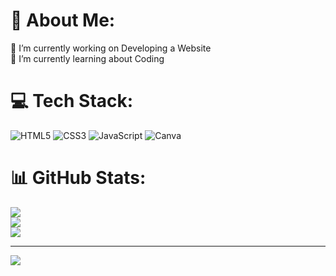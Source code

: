 # 💫 About Me:
🔭 I’m currently working on Developing a Website<br>🌱 I’m currently learning about Coding


# 💻 Tech Stack:
![HTML5](https://img.shields.io/badge/html5-%23E34F26.svg?style=for-the-badge&logo=html5&logoColor=white) ![CSS3](https://img.shields.io/badge/css3-%231572B6.svg?style=for-the-badge&logo=css3&logoColor=white) ![JavaScript](https://img.shields.io/badge/javascript-%23323330.svg?style=for-the-badge&logo=javascript&logoColor=%23F7DF1E) ![Canva](https://img.shields.io/badge/Canva-%2300C4CC.svg?style=for-the-badge&logo=Canva&logoColor=white)
# 📊 GitHub Stats:
![](https://github-readme-stats.vercel.app/api?username=Zena-shady&theme=dark&hide_border=false&include_all_commits=false&count_private=false)<br/>
![](https://nirzak-streak-stats.vercel.app/?user=Zena-shady&theme=dark&hide_border=false)<br/>
![](https://github-readme-stats.vercel.app/api/top-langs/?username=Zena-shady&theme=dark&hide_border=false&include_all_commits=false&count_private=false&layout=compact)

---
[![](https://visitcount.itsvg.in/api?id=Zena-shady&icon=0&color=0)](https://visitcount.itsvg.in)

<!-- Proudly created with GPRM ( https://gprm.itsvg.in ) -->
